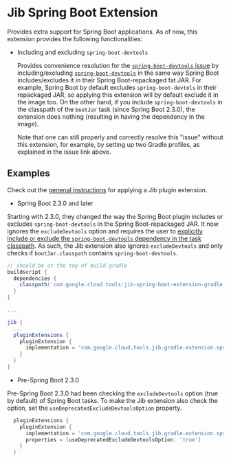 # Jib Spring Boot Extension

Provides extra support for Spring Boot applications. As of now, this extension provides the following functionalities:

- Including and excluding `spring-boot-devtools`

   Provides convenience resolution for the [`spring-boot-devtools` issue](https://github.com/GoogleContainerTools/jib/issues/2336) by including/excluding [`spring-boot-devtools`](https://docs.spring.io/spring-boot/docs/current/reference/html/using-spring-boot.html#using-boot-devtools) in the same way Spring Boot includes/excludes it in their Spring Boot-repackaged fat JAR. For example, Spring Boot by default excludes `spring-boot-devtols` in their repackaged JAR, so applying this extension will by default exclude it in the image too. On the other hand, if you include `spring-boot-devtools` in the classpath of the `bootJar` task (since Spring Boot 2.3.0), the extension does nothing (resulting in having the dependency in the image).

   Note that one can still properly and correctly resolve this "issue" without this extension, for example, by setting up two Gradle profiles, as explained in the issue link above.

## Examples

Check out the [genenal instructions](../../README.md#using-jib-plugin-extensions) for applying a Jib plugin extension.

- Spring Boot 2.3.0 and later

Starting with 2.3.0, they changed the way the Spring Boot plugin includes or excludes `spring-boot-devtools` in the Spring Boot-repackaged JAR. It now ignores the `excludeDevtools` option and requires the user to [explicitly include or exclude the `spring-boot-devtools` dependency in the task classpath](https://docs.spring.io/spring-boot/docs/2.3.2.RELEASE/gradle-plugin/reference/html/#packaging-executable-configuring-including-development-only-dependencies). As such, the Jib extension also ignores `excludeDevtools` and only checks if `bootJar.classpath` contains `spring-boot-devtools`.

```gradle
// should be at the top of build.gradle
buildscript {
  dependencies {
    classpath('com.google.cloud.tools:jib-spring-boot-extension-gradle:0.1.0')
  }
}

...

jib {
  ...
  pluginExtensions {
    pluginExtension {
      implementation = 'com.google.cloud.tools.jib.gradle.extension.springboot.JibSpringBootExtension'
    }
  }
}
```

- Pre-Spring Boot 2.3.0

Pre-Spring Boot 2.3.0 had been checking the `excludeDevtools` option (true by default) of Spring Boot tasks. To make the Jib extension also check the option, set the `useDeprecatedExcludeDevtoolsOption` property.

```gradle
  pluginExtensions {
    pluginExtension {
      implementation = 'com.google.cloud.tools.jib.gradle.extension.springboot.JibSpringBootExtension'
      properties = [useDeprecatedExcludeDevtoolsOption: 'true']
    }
  }
```
